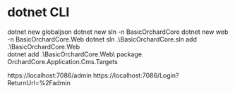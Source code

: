 # dotnet CLI

dotnet new globaljson
dotnet new sln -n BasicOrchardCore
dotnet new web -n BasicOrchardCore.Web
dotnet sln .\BasicOrchardCore.sln add .\BasicOrchardCore.Web\
dotnet add .\BasicOrchardCore.Web\ package OrchardCore.Application.Cms.Targets


https://localhost:7086/admin
https://localhost:7086/Login?ReturnUrl=%2Fadmin